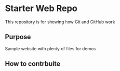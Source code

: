 # Starter Web Repo

This repository is for showing how Git and GitHub work

## Purpose

Sample website with plenty of files for demos

## How to contrbuite
